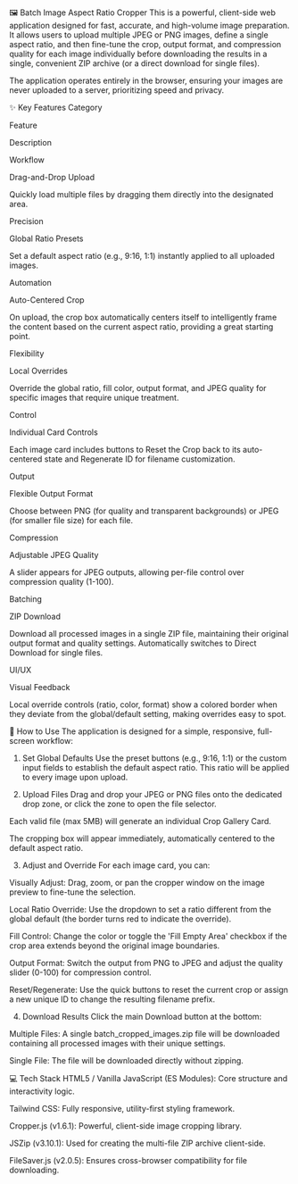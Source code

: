 🖼️ Batch Image Aspect Ratio Cropper
This is a powerful, client-side web application designed for fast, accurate, and high-volume image preparation. It allows users to upload multiple JPEG or PNG images, define a single aspect ratio, and then fine-tune the crop, output format, and compression quality for each image individually before downloading the results in a single, convenient ZIP archive (or a direct download for single files).

The application operates entirely in the browser, ensuring your images are never uploaded to a server, prioritizing speed and privacy.

✨ Key Features
Category

Feature

Description

Workflow

Drag-and-Drop Upload

Quickly load multiple files by dragging them directly into the designated area.

Precision

Global Ratio Presets

Set a default aspect ratio (e.g., 9:16, 1:1) instantly applied to all uploaded images.

Automation

Auto-Centered Crop

On upload, the crop box automatically centers itself to intelligently frame the content based on the current aspect ratio, providing a great starting point.

Flexibility

Local Overrides

Override the global ratio, fill color, output format, and JPEG quality for specific images that require unique treatment.

Control

Individual Card Controls

Each image card includes buttons to Reset the Crop back to its auto-centered state and Regenerate ID for filename customization.

Output

Flexible Output Format

Choose between PNG (for quality and transparent backgrounds) or JPEG (for smaller file size) for each file.

Compression

Adjustable JPEG Quality

A slider appears for JPEG outputs, allowing per-file control over compression quality (1-100).

Batching

ZIP Download

Download all processed images in a single ZIP file, maintaining their original output format and quality settings. Automatically switches to Direct Download for single files.

UI/UX

Visual Feedback

Local override controls (ratio, color, format) show a colored border when they deviate from the global/default setting, making overrides easy to spot.

🚀 How to Use
The application is designed for a simple, responsive, full-screen workflow:

1. Set Global Defaults
Use the preset buttons (e.g., 9:16, 1:1) or the custom input fields to establish the default aspect ratio. This ratio will be applied to every image upon upload.

2. Upload Files
Drag and drop your JPEG or PNG files onto the dedicated drop zone, or click the zone to open the file selector.

Each valid file (max 5MB) will generate an individual Crop Gallery Card.

The cropping box will appear immediately, automatically centered to the default aspect ratio.

3. Adjust and Override
For each image card, you can:

Visually Adjust: Drag, zoom, or pan the cropper window on the image preview to fine-tune the selection.

Local Ratio Override: Use the dropdown to set a ratio different from the global default (the border turns red to indicate the override).

Fill Control: Change the color or toggle the 'Fill Empty Area' checkbox if the crop area extends beyond the original image boundaries.

Output Format: Switch the output from PNG to JPEG and adjust the quality slider (0-100) for compression control.

Reset/Regenerate: Use the quick buttons to reset the current crop or assign a new unique ID to change the resulting filename prefix.

4. Download Results
Click the main Download button at the bottom:

Multiple Files: A single batch_cropped_images.zip file will be downloaded containing all processed images with their unique settings.

Single File: The file will be downloaded directly without zipping.

💻 Tech Stack
HTML5 / Vanilla JavaScript (ES Modules): Core structure and interactivity logic.

Tailwind CSS: Fully responsive, utility-first styling framework.

Cropper.js (v1.6.1): Powerful, client-side image cropping library.

JSZip (v3.10.1): Used for creating the multi-file ZIP archive client-side.

FileSaver.js (v2.0.5): Ensures cross-browser compatibility for file downloading.